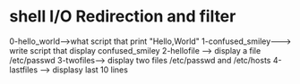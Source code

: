 # shell I/O Redirection and filter
0-hello_world-->what script that print "Hello,World"
1-confused_smiley---> write script that display confused_smiley
2-hellofile --> display a file /etc/passwd
3-twofiles--> display two files /etc/passwd and /etc/hosts
4-lastfiles --> displasy last 10 lines 
